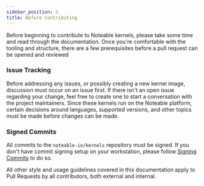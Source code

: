 ```yaml
---
sidebar_position: 1
title: Before Contributing
---
```


Before beginning to contribute to Noteable kernels, please take some time and read through the documentation. Once you're
comfortable with the tooling and structure, there are a few prerequisites before a pull request can be opened
and reviewed

### Issue Tracking

Before addressing any issues, or possibly creating a new kernel image, discussion must occur on an issue first. If
there isn't an open issue regarding your change, feel free to create one to start a conversation with the project
maintainers. Since these kernels run on the Noteable platform, certain decisions around languages, supported versions,
and other topics must be made before changes can be made.

### Signed Commits

All commits to the `noteable-io/kernels` repository must be signed. If you don't have commit signing setup
on your workstation, please follow [Signing Commits](https://docs.github.com/en/authentication/managing-commit-signature-verification/signing-commits)
to do so.


All other style and usage guidelines covered in this documentation apply to Pull Requests by all contributors, both
external and internal.
